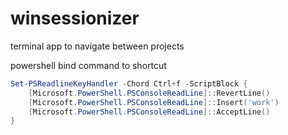 # winsessionizer
terminal app to navigate between projects

powershell bind command to shortcut
```powershell
Set-PSReadlineKeyHandler -Chord Ctrl+f -ScriptBlock {
    [Microsoft.PowerShell.PSConsoleReadLine]::RevertLine()
    [Microsoft.PowerShell.PSConsoleReadLine]::Insert('work')
    [Microsoft.PowerShell.PSConsoleReadLine]::AcceptLine()
}
```

